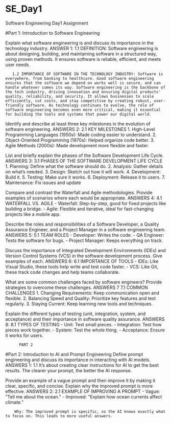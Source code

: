 # SE_Day1
Software Engineering Day1 Assignment

#Part 1: Introduction to Software Engineering

Explain what software engineering is and discuss its importance in the technology industry.
ANSWER 1: 
       1.1 DEFINITION: Software engineering is about designing, building, and maintaining software in a structured way, using proven methods. It ensures software is reliable, efficient, and meets user needs.
       
       1.2 IMPORTANCE OF SOFTWARE IN THE TECHNOLOGY INDUSTRY: Software is everywhere, from banking to healthcare. Good software engineering ensures that the software we depend on works well is secure, and can handle whatever comes its way. Software engineering is the backbone of the tech industry, driving innovation and ensuring digital products' quality, reliability, and security. It allows businesses to scale efficiently, cut costs, and stay competitive by creating robust, user-friendly software. As technology continues to evolve, the role of software engineering becomes even more critical, making it essential for building the tools and systems that power our digital world.



Identify and describe at least three key milestones in the evolution of software engineering.
ANSWERS 2:
        2.1 KEY MILESTONES
          1. High-Level Programming Languages (1950s): Made coding easier to understand.
          2. Object-Oriented Programming (1970s): Helped organize code better.
          3. Agile Methods (2000s): Made development more flexible and faster.

          


List and briefly explain the phases of the Software Development Life Cycle.
 ANSWERS 3: 
         3.1 PHASES OF THE SOFTWARE DEVELOPMENT LIFE CYCLE
             1. Planning: Define what the software should do.
             2. Analysis: Gather details on what’s needed.
             3. Design: Sketch out how it will work.
             4. Development: Build it.
             5. Testing: Make sure it works.
             6. Deployment: Release it to users.
             7. Maintenance: Fix issues and update




Compare and contrast the Waterfall and Agile methodologies. Provide examples of scenarios where each would be appropriate.
ANSWERS 4: 
        4.1 WATERFALL VS. AGILE
            - Waterfall: Step-by-step, good for fixed projects like building a bridge.
            - Agile: Flexible and iterative, ideal for fast-changing projects like a mobile app.


  

Describe the roles and responsibilities of a Software Developer, a Quality Assurance Engineer, and a Project Manager in a software engineering team.
ANSWERS 5:
        5.1 TEAM ROLES
         - Developer: Writes the code.
         - QA Engineer: Tests the software for bugs.
         - Project Manager: Keeps everything on track.

         

Discuss the importance of Integrated Development Environments (IDEs) and Version Control Systems (VCS) in the software development process. Give examples of each. 
ANSWERS 6:
        6.1 IMPORTANCE OF TOOLS
            - IDEs: Like Visual Studio, these tools help write and test code faster.
            - VCS: Like Git, these track code changes and help teams collaborate.

            

What are some common challenges faced by software engineers? Provide strategies to overcome these challenges.
ANSWERS 7
        7.1 COMMON CHALLENGES
          1. Changing Requirements: Keep communication open and flexible.
          2. Balancing Speed and Quality: Prioritize key features and test regularly.
          3. Staying Current: Keep learning new tools and techniques.

          

Explain the different types of testing (unit, integration, system, and acceptance) and their importance in software quality assurance.
ANSWERS 8:
        8.1 TYPES OF TESTING
          - Unit: Test small pieces.
          - Integration: Test how pieces work together.
          - System: Test the whole thing.
          - Acceptance: Ensure it works for users.



          PART 2

#Part 2: Introduction to AI and Prompt Engineering
Define prompt engineering and discuss its importance in interacting with AI models.
ANSWERS 1: 
        1.1 It’s about creating clear instructions for AI to get the best results. The clearer your prompt, the better the AI response.


Provide an example of a vague prompt and then improve it by making it clear, specific, and concise. Explain why the improved prompt is more effective.
ANSWERS 2: 
        2.1 EXAMPLE OF IMPROVING A PROMPT
         - Vague: "Tell me about the ocean."
         - Improved: "Explain how ocean currents affect climate."

        Why: The improved prompt is specific, so the AI knows exactly what to focus on. This leads to more useful answers.
